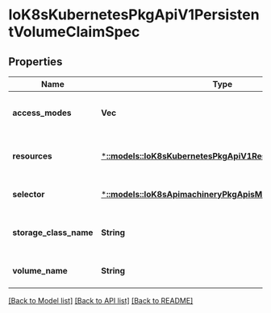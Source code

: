 # IoK8sKubernetesPkgApiV1PersistentVolumeClaimSpec

## Properties
Name | Type | Description | Notes
------------ | ------------- | ------------- | -------------
**access_modes** | **Vec<String>** | AccessModes contains the desired access modes the volume should have. More info: https://kubernetes.io/docs/concepts/storage/persistent-volumes#access-modes-1 | [optional] [default to null]
**resources** | [***::models::IoK8sKubernetesPkgApiV1ResourceRequirements**](io.k8s.kubernetes.pkg.api.v1.ResourceRequirements.md) | Resources represents the minimum resources the volume should have. More info: https://kubernetes.io/docs/concepts/storage/persistent-volumes#resources | [optional] [default to null]
**selector** | [***::models::IoK8sApimachineryPkgApisMetaV1LabelSelector**](io.k8s.apimachinery.pkg.apis.meta.v1.LabelSelector.md) | A label query over volumes to consider for binding. | [optional] [default to null]
**storage_class_name** | **String** | Name of the StorageClass required by the claim. More info: https://kubernetes.io/docs/concepts/storage/persistent-volumes#class-1 | [optional] [default to null]
**volume_name** | **String** | VolumeName is the binding reference to the PersistentVolume backing this claim. | [optional] [default to null]

[[Back to Model list]](../README.md#documentation-for-models) [[Back to API list]](../README.md#documentation-for-api-endpoints) [[Back to README]](../README.md)


